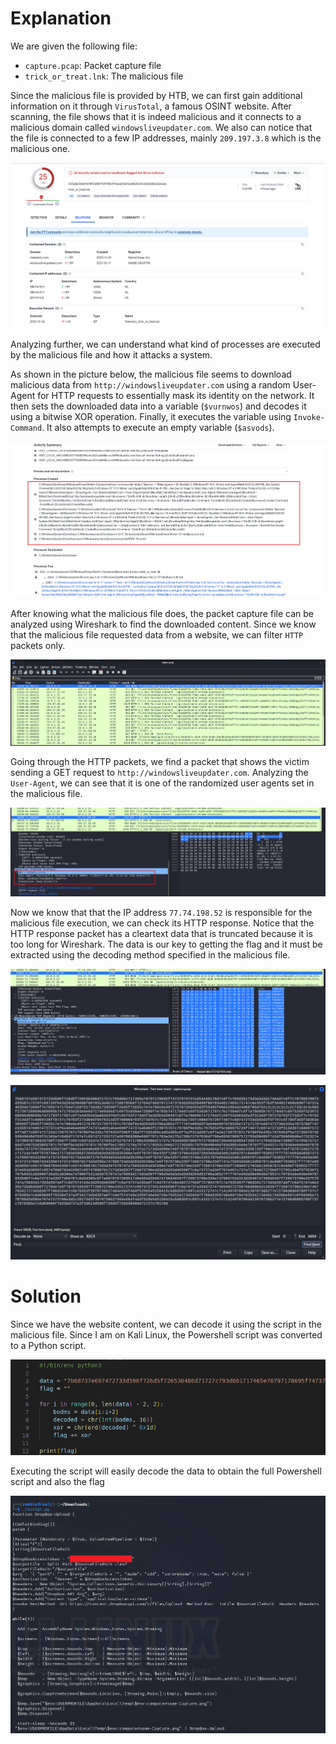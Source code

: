 # Explanation
We are given the following file:
* `capture.pcap`: Packet capture file
* `trick_or_treat.lnk`: The malicious file

Since the malicious file is provided by HTB, we can first gain additional information on it through `VirusTotal`, a famous OSINT website. After scanning, the file shows that it is indeed malicious and it connects to a malicious domain called `windowsliveupdater.com`. We also can notice that the file is connected to a few IP addresses, mainly `209.197.3.8` which is the malicious one.

![VirusTotal](/images/ctf2.png)

Analyzing further, we can understand what kind of processes are executed by the malicious file and how it attacks a system.

As shown in the picture below, the malicious file seems to download malicious data from `http://windowsliveupdater.com` using a random User-Agent for HTTP requests to essentially mask its identity on the network. It then sets the downloaded data into a variable (`$vurnwos`) and decodes it using a bitwise XOR operation. Finally, it executes the variable using `Invoke-Command`. It also attempts to execute an empty variable (`$asvods`).

![VirusTotal](/images/ctf3.png)

After knowing what the malicious file does, the packet capture file can be analyzed using Wireshark to find the downloaded content. Since we know that the malicious file requested data from a website, we can filter `HTTP` packets only.

![VirusTotal](/images/ctf4.png)

Going through the HTTP packets, we find a packet that shows the victim sending a GET request to `http://windowsliveupdater.com`. Analyzing the `User-Agent`, we can see that it is one of the randomized user agents set in the malicious file.

![VirusTotal](/images/ctf5.png)

Now we know that that the IP address `77.74.198.52` is responsible for the malicious file execution, we can check its HTTP response. Notice that the HTTP response packet has a cleartext data that is truncated because it is too long for Wireshark. The data is our key to getting the flag and it must be extracted using the decoding method specified in the malicious file.

![VirusTotal](/images/ctf6.png)

![VirusTotal](/images/ctf7.png)

# Solution
Since we have the website content, we can decode it using the script in the malicious file. Since I am on Kali Linux, the Powershell script was converted to a Python script.

![VirusTotal](/images/ctf9.png)

Executing the script will easily decode the data to obtain the full Powershell script and also the flag

![VirusTotal](/images/ctf10.png)
